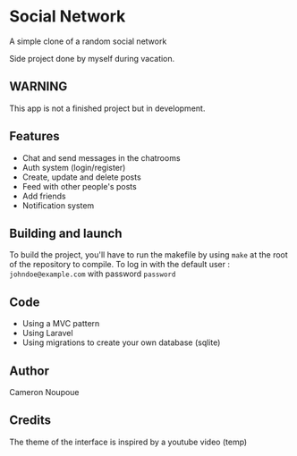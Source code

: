 # Social Network
A simple clone of a random social network

Side project done by myself during vacation.

## WARNING
This app is not a finished project but in development.

## Features
- Chat and send messages in the chatrooms
- Auth system (login/register)
- Create, update and delete posts
- Feed with other people's posts
- Add friends
- Notification system
  
## Building and launch

To build the project, you'll have to run the makefile by using `make` at the root of the repository to compile.
To log in with the default user : `johndoe@example.com` with password `password`

## Code 

* Using a MVC pattern
* Using Laravel
* Using migrations to create your own database (sqlite)
  
## Author

Cameron Noupoue

## Credits
The theme of the interface is inspired by a youtube video (temp)


